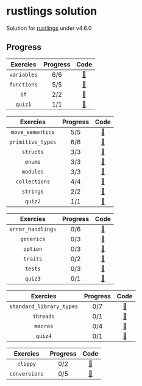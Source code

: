 # rustlings solution

Solution for [rustlings](https://github.com/rust-lang/rustlings) under v4.6.0

## Progress

| Exercies                 | Progress  | Code                                                                                                 |
| :----------------------: | :-------: | :--------------------------------------------------------------------------------------------------: |
| `variables`              | 6/6       | [:link:](https://github.com/alstn2468/rustlings-solution/tree/main/exercises/variables)              |
| `functions`              | 5/5       | [:link:](https://github.com/alstn2468/rustlings-solution/tree/main/exercises/functions)              |
| `if`                     | 2/2       | [:link:](https://github.com/alstn2468/rustlings-solution/tree/main/exercises/if)                     |
| `quiz1`                  | 1/1       | [:link:](https://github.com/alstn2468/rustlings-solution/tree/main/exercises/quiz1.rs)               |

| Exercies                 | Progress  | Code                                                                                                 |
| :----------------------: | :-------: | :--------------------------------------------------------------------------------------------------: |
| `move_semantics`         | 5/5       | [:link:](https://github.com/alstn2468/rustlings-solution/tree/main/exercises/move_semantics)         |
| `primitive_types`        | 6/6       | [:link:](https://github.com/alstn2468/rustlings-solution/tree/main/exercises/primitive_types)        |
| `structs`                | 3/3       | [:link:](https://github.com/alstn2468/rustlings-solution/tree/main/exercises/structs)                |
| `enums`                  | 3/3       | [:link:](https://github.com/alstn2468/rustlings-solution/tree/main/exercises/enums)                  |
| `modules`                | 3/3       | [:link:](https://github.com/alstn2468/rustlings-solution/tree/main/exercises/modules)                |
| `collections`            | 4/4       | [:link:](https://github.com/alstn2468/rustlings-solution/tree/main/exercises/collections)            |
| `strings`                | 2/2       | [:link:](https://github.com/alstn2468/rustlings-solution/tree/main/exercises/strings)                |
| `quiz2`                  | 1/1       | [:link:](https://github.com/alstn2468/rustlings-solution/tree/main/exercises/quiz2.rs)               |

| Exercies                 | Progress  | Code                                                                                                 |
| :----------------------: | :-------: | :--------------------------------------------------------------------------------------------------: |
| `error_handlings`        | 0/6       | [:link:](https://github.com/alstn2468/rustlings-solution/tree/main/exercises/error_handling)         |
| `generics`               | 0/3       | [:link:](https://github.com/alstn2468/rustlings-solution/tree/main/exercises/generics)               |
| `option`                 | 0/3       | [:link:](https://github.com/alstn2468/rustlings-solution/tree/main/exercises/option)                 |
| `traits`                 | 0/2       | [:link:](https://github.com/alstn2468/rustlings-solution/tree/main/exercises/traits)                 |
| `tests`                  | 0/3       | [:link:](https://github.com/alstn2468/rustlings-solution/tree/main/exercises/tests)                  |
| `quiz3`                  | 0/1       | [:link:](https://github.com/alstn2468/rustlings-solution/tree/main/exercises/quiz3.rs)               |

| Exercies                 | Progress  | Code                                                                                                 |
| :----------------------: | :-------: | :--------------------------------------------------------------------------------------------------: |
| `standard_library_types` | 0/7       | [:link:](https://github.com/alstn2468/rustlings-solution/tree/main/exercises/standard_library_types) |
| `threads`                | 0/1       | [:link:](https://github.com/alstn2468/rustlings-solution/tree/main/exercises/threads)                |
| `macros`                 | 0/4       | [:link:](https://github.com/alstn2468/rustlings-solution/tree/main/exercises/macros)                 |
| `quiz4`                  | 0/1       | [:link:](https://github.com/alstn2468/rustlings-solution/tree/main/exercises/quiz4.rs)               |

| Exercies                 | Progress  | Code                                                                                                 |
| :----------------------: | :-------: | :--------------------------------------------------------------------------------------------------: |
| `clippy`                 | 0/2       | [:link:](https://github.com/alstn2468/rustlings-solution/tree/main/exercises/clippy)                 |
| `conversions`            | 0/5       | [:link:](https://github.com/alstn2468/rustlings-solution/tree/main/exercises/conversions)            |